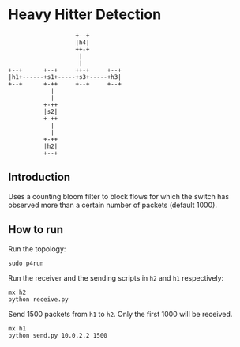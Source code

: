 # Heavy Hitter Detection

```
                   +--+
                   |h4|
                   ++-+
                    |
                    |
+--+      +--+     ++-+     +--+
|h1+------+s1+-----+s3+-----+h3|
+--+      +-++     +--+     +--+
            |
            |
          +-++
          |s2|
          +-++
            |
            |
          +-++
          |h2|
          +--+
```

## Introduction

Uses a counting bloom filter to block flows for which the switch has observed more than
a certain number of packets (default 1000).


## How to run

Run the topology:

```
sudo p4run
```

Run the receiver and the sending scripts in `h2` and `h1` respectively:

```
mx h2
python receive.py
```

Send 1500 packets from `h1` to `h2`. Only the first 1000 will be received.

```
mx h1
python send.py 10.0.2.2 1500
```


